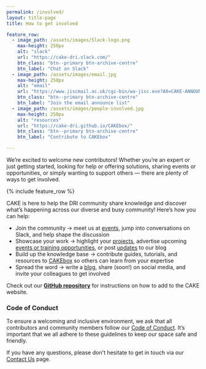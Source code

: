 ```yaml
---
permalink: /involved/
layout: title-page
title: How to get involved

feature_row:
  - image_path: /assets/images/Slack-logo.png
    max-height: 250px
    alt: "slack"    
    url: "https://cake-dri.slack.com/"
    btn_class: "btn--primary btn-archive-centre"
    btn_label: "Chat on Slack"
  - image_path: /assets/images/email.jpg
    max-height: 250px
    alt: "email"    
    url: "https://www.jiscmail.ac.uk/cgi-bin/wa-jisc.exe?A0=CAKE-ANNOUNCE"
    btn_class: "btn--primary btn-archive-centre"
    btn_label: "Join the email announce list"
  - image_path: /assets/images/people-involved.jpg
    max-height: 250px
    alt: "resources"   
    url: "https://cake-dri.github.io/CAKEbox/"
    btn_class: "btn--primary btn-archive-centre"
    btn_label: "Contribute to CAKEbox"

---
```


We’re excited to welcome new contributors! Whether you’re an expert or just getting started, looking for help or offering solutions, sharing events or opportunities, or simply wanting to support others — there are plenty of ways to get involved. 

{% include feature_row %}    

CAKE is here to help the DRI community share knowledge and discover what’s happening across our diverse and busy community! Here’s how you can help:

* Join the community → meet us at [events](/events/), jump into conversations on Slack, and help shape the discussion
* Showcase your work → highlight your [projects](/landscape/), advertise upcoming [events or training opportunities](/events), or post [updates](/news/) to our blog
* Build up the knowledge base → contribute guides, tutorials, and resources to [CAKEbox](https://cake-dri.github.io/CAKEbox/) so others can learn from your expertise
* Spread the word → write a [blog](/news/), share (soon!) on social media, and invite your colleagues to get involved

Check out our **[GitHub repository](https://github.com/CAKE-DRI/cake.github.io)** for instructions on how to add to the CAKE website.

### Code of Conduct

To ensure a welcoming and inclusive environment, we ask that all contributors and community members follow our [Code of Conduct](https://www.cake.ac.uk/CAKEbox/code-of-conduct/). It’s important that we all adhere to these guidelines to keep our space safe and friendly.


If you have any questions, please don't hesitate to get in touch via our [Contact Us](/contact-us/) page.
